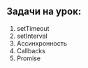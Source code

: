 ## Задачи на урок:

1. setTimeout
2. setInterval
3. Ассинхронность
4. Callbacks
5. Promise





















